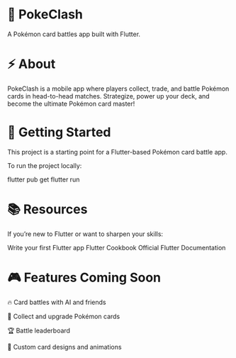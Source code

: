 # 📱 PokeClash
A Pokémon card battles app built with Flutter.

# ⚡️ About
PokeClash is a mobile app where players collect, trade, and battle Pokémon cards in head-to-head matches. Strategize, power up your deck, and become the ultimate Pokémon card master!

# 🚀 Getting Started
This project is a starting point for a Flutter-based Pokémon card battle app.

To run the project locally:

flutter pub get
flutter run

# 📚 Resources
If you’re new to Flutter or want to sharpen your skills:

Write your first Flutter app
Flutter Cookbook
Official Flutter Documentation

# 🎮 Features Coming Soon
🔥 Card battles with AI and friends

🎴 Collect and upgrade Pokémon cards

🏆 Battle leaderboard

🎨 Custom card designs and animations
